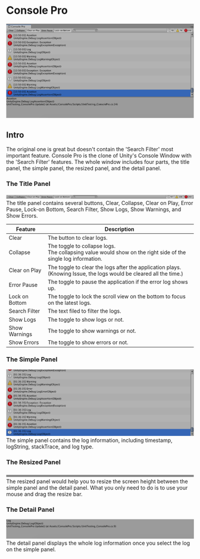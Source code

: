 # Console Pro
<img src="https://github.com/ted10401/ConsolePro/blob/master/GithubResources/consolepro-profile.png">


## Intro
The original one is great but doesn't contain the 'Search Filter' most important feature. Console Pro is the clone of Unity's Console Window with the 'Search Filter' features. The whole window includes four parts, the title panel, the simple panel, the resized panel, and the detail panel.


### The Title Panel
<img src="https://github.com/ted10401/ConsolePro/blob/master/GithubResources/consolepro-title.png">
The title panel contains several buttons, Clear, Collapse, Clear on Play, Error Pause, Lock-on Bottom, Search Filter, Show Logs,  Show Warnings, and Show Errors.

|Feature|Description|
|-------|-----------|
|Clear|The button to clear logs.|
|Collapse|The toggle to collapse logs.<br/>The collapsing value would show on the right side of the single log information.|
|Clear on Play|The toggle to clear the logs after the application plays.<br/>(Knowing Issue, the logs would be cleared all the time.)|
|Error Pause|The toggle to pause the application if the error log shows up.|
|Lock on Bottom|The toggle to lock the scroll view on the bottom to focus on the latest logs.|
|Search Filter|The text filed to filter the logs.|
|Show Logs| The toggle to show logs or not.|
|Show Warnings| The toggle to show warnings or not.|
|Show Errors| The toggle to show errors or not.|


### The Simple Panel
<img src="https://github.com/ted10401/ConsolePro/blob/master/GithubResources/consolepro-simple.png">
The simple panel contains the log information, including timestamp, logString, stackTrace, and log type.


### The Resized Panel
<img src="https://github.com/ted10401/ConsolePro/blob/master/GithubResources/consolepro-resize.png">
The resized panel would help you to resize the screen height between the simple panel and the detail panel.
What you only need to do is to use your mouse and drag the resize bar.


### The Detail Panel
<img src="https://github.com/ted10401/ConsolePro/blob/master/GithubResources/consolepro-detail.png">
The detail panel displays the whole log information once you select the log on the simple panel.
